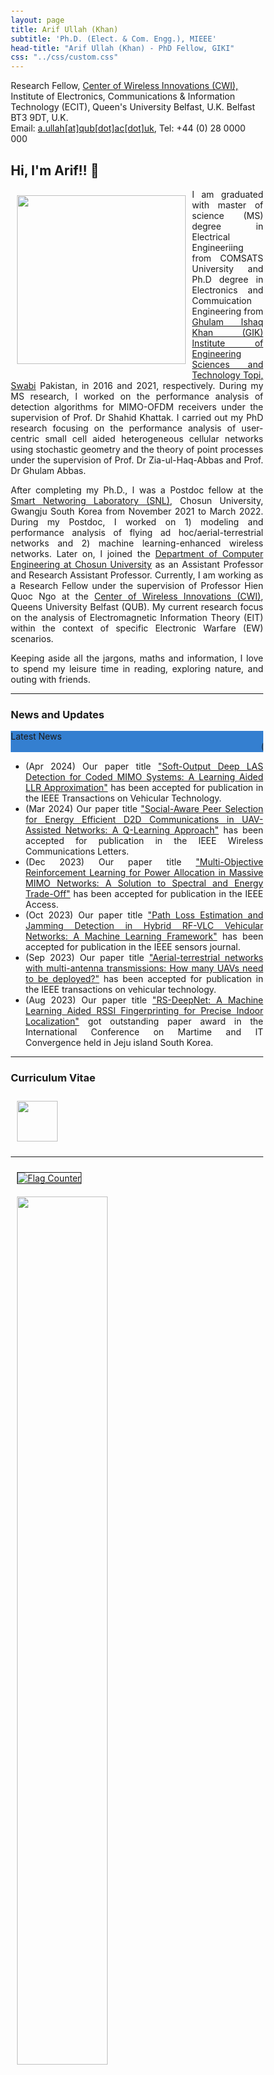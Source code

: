 ```yaml
---
layout: page
title: Arif Ullah (Khan)
subtitle: 'Ph.D. (Elect. & Com. Engg.), MIEEE'
head-title: "Arif Ullah (Khan) - PhD Fellow, GIKI"
css: "../css/custom.css"
---
```

<html lang="en">
<head>
  <meta name="viewport" content="width=device-width, initial-scale=1">
  <link rel="stylesheet" href="http://maxcdn.bootstrapcdn.com/bootstrap/3.3.6/css/bootstrap.min.css">
  <script src="https://ajax.googleapis.com/ajax/libs/jquery/1.12.4/jquery.min.js"></script>
  <script src="http://maxcdn.bootstrapcdn.com/bootstrap/3.3.6/js/bootstrap.min.js"></script>
</head>
<body>
    <div class="row">
        <div class="col-md-3"></div>
        <div class="col-md-7">
          <div class="row"> 
          Research Fellow, <a href="#" class="https://www.qub.ac.uk/ecit/CWI/">Center of Wireless Innovations (CWI),</a>
            </div>
          <div class="row"> 
          Institute of Electronics, Communications & Information Technology (ECIT), Queen's University Belfast, U.K. Belfast BT3 9DT, U.K.
            </div>
          <div class="row"> 
          Email: <a href="#" class="mailto: arifullag@chosun.ac.kr">a.ullah[at]qub[dot]ac[dot]uk</a>, Tel: +44 (0) 28 0000 000
        </div>
        </div>
  </div>
</body>
</html>

<html> 
<head> 
  <title> 
    Wrapping an Image with the text 
  </title> 
  <style> 
    body { 
      margin: 20px; 
      text-align: left; 
    } 
  
    h1 { 
    } 
  
    img { 
      margin: 10px; 
      align: right;
    } 
  
    p { 
      text-align: justify; 
    } 
  </style> 
</head> 
<body> 
  <h2>Hi, I'm Arif!! 👋</h2> 
  <b> 
  </b> 
  <div class="square"> 
    <div> 
      <img align= "left" src="../img/IMG_9411.jpeg" height="270px">
    </div>   
<p> 
I am graduated with master of science (MS) degree in Electrical Engineeriing from COMSATS University and Ph.D degree in Electronics and Commuication Engineering from <a href="https://www.giki.edu.pk/">Ghulam Ishaq Khan (GIK) Institute of Engineering Sciences and Technology Topi, Swabi</a> Pakistan, in 2016 and 2021, respectively. During my MS research, I worked on the performance analysis of detection algorithms for MIMO-OFDM receivers under the supervision of Prof. Dr Shahid Khattak. I carried out my PhD research focusing on the performance analysis of user-centric small cell aided heterogeneous cellular networks using stochastic geometry and the theory of point processes under the supervision of Prof. Dr Zia-ul-Haq-Abbas  and Prof. Dr Ghulam Abbas. 
    </p> 
  </div> 
</body> 
</html>

After completing my Ph.D., I was a Postdoc fellow at the [Smart Networing Laboratory (SNL)](https://sites.google.com/view/smart-networking), Chosun University, Gwangju South Korea from November 2021 to March 2022. During my Postdoc, I worked on 1) modeling and performance analysis of flying ad hoc/aerial-terrestrial networks and 2) machine learning-enhanced wireless networks. Later on, I joined the [Department of Computer Engineering at Chosun University](https://www.chosun.ac.kr) as an Assistant Professor and Research Assistant Professor. Currently, I am working as a Research Fellow under the supervision of Professor Hien Quoc Ngo at the 
[Center of Wireless Innovations (CWI)](https://www.qub.ac.uk/ecit/CWI/), Queens University Belfast (QUB). My current research focus on the analysis of Electromagnetic Information Theory (EIT) within the context of specific Electronic Warfare (EW) scenarios. 

Keeping aside all the jargons, maths and information, I love to spend my leisure time in reading, exploring nature, and outing with friends.
 
 ----
 
### News and Updates

<html>
<head>
<title> Horizontal Marquee News ticker using Html & Css </title>
<style>
.blue {
    background: #347fd0;
}

.news {
    box-shadow: inset 0 -5px 10px rgba(0,0,0,0.4), 0 3px 10px rgba(0,0,0,0.5);
       width: 890px;
    margin: 10px auto;
    overflow: hidden;
    border-radius: 4px;
    padding: 1px;
    -webkit-user-select: none;
}

.news span {
    float: left;
    color: #fff;
    padding: 9px;
    position: relative;
    top: 1%;
    box-shadow: inset 0 -15px 30px rgba(0,0,0,0.4);
    font: 16px 'Raleway', Helvetica, Arial, sans-serif; 
    -webkit-font-smoothing: antialiased;
    -webkit-user-select: none;
    cursor: pointer;
}

.text1{

 box-shadow:none !important;
    width: 750px;
}
</style>
</head>
<body>
<div class="news blue">
<span>Latest News</span><span class="text1" ><marquee> (Apr 2024) Our paper title "Soft-Output Deep LAS Detection for Coded MIMO Systems: A Learning Aided LLR Approximation" has been accepted for publication in the IEEE Transactions on Vehicular Technology.</marquee></span>
</div>
</body>
</html>

<html>
<body>
<ul style='text-align: justify; width:100%;'>
  <li>(Apr 2024) Our paper title <a href="">"Soft-Output Deep LAS Detection for Coded MIMO Systems: A Learning Aided LLR Approximation"</a> has been accepted for publication in the IEEE Transactions on Vehicular Technology.</li>
  <li>(Mar 2024) Our paper title <a href="">"Social-Aware Peer Selection for Energy Efficient D2D Communications in UAV-Assisted Networks: A Q-Learning Approach"</a> has been accepted for publication in the IEEE Wireless Communications Letters.</li>
  <li>(Dec 2023) Our paper title <a href="">"Multi-Objective Reinforcement Learning for Power Allocation in Massive MIMO Networks: A Solution to Spectral and Energy Trade-Off"</a> has been accepted for publication in the IEEE Access.</li>
  <li>(Oct 2023) Our paper title <a href="">"Path Loss Estimation and Jamming Detection in Hybrid RF-VLC Vehicular Networks: A Machine Learning Framework"</a> has been accepted for publication in the IEEE sensors journal.</li>
  <li>(Sep 2023) Our paper title <a href="">"Aerial-terrestrial networks with multi-antenna transmissions: How many UAVs need to be deployed?"</a> has been accepted for publication in the IEEE transactions on vehicular technology.</li>
  <li>(Aug 2023) Our paper title <a href="">"RS-DeepNet: A Machine Learning Aided RSSI Fingerprinting for Precise Indoor Localization"</a> got outstanding paper award in the International Conference on Martime and IT Convergence held in Jeju island South Korea.</li>
</ul>  
</body>
</html>
  
----
### Curriculum Vitae

  <div> 
    <a href="https://arifkhaan.github.io/books/Arif-CV.pdf"><img src="../img/cvicon.jpg" height="65px"></a>
  </div>   

 ----
<html>
<head>
<style>
* {
  box-sizing: border-box;
}

.column {
  float: left;
  width: 50%;
  padding: 5px;
}

/* Clearfix (clear floats) */
.row::after {
  content: "";
  clear: both;
  display: table;
}
</style>
</head>
<body>

<div class="row">
  <div class="column">
    <a href="https://info.flagcounter.com/2S2r"><img src="https://s04.flagcounter.com/count/2S2r/bg_FFFFFF/txt_000000/border_CCCCCC/columns_8/maxflags_40/viewers_0/labels_1/pageviews_1/flags_0/percent_0/" alt="Flag Counter" border="1"></a>
  </div>
  <div class="column">
    <img src="../img/‎logo_com.jpeg" style="width:60%">
  </div>
</div>
</body>
</html>

----
